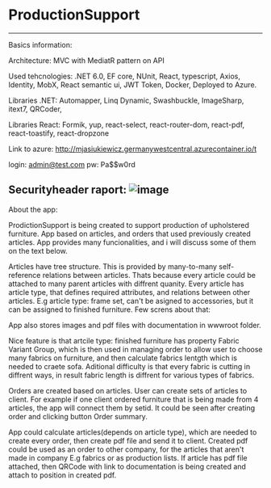 # ProductionSupport
-------------------------------------------------------------------------------
Basics information: 

Architecture: MVC with MediatR pattern on API

Used tehcnologies: .NET 6.0, EF core, NUnit, React, typescript, Axios, Identity, MobX, React semantic ui, JWT Token, Docker, Deployed to Azure.

Libraries .NET: Automapper, Linq Dynamic, Swashbuckle, ImageSharp, itext7, QRCoder, 

Libraries React: Formik, yup, react-select, react-router-dom, react-pdf, react-toastify, react-dropzone

Link to azure: http://mjasiukiewicz.germanywestcentral.azurecontainer.io/t

login: admin@test.com
pw: Pa$$w0rd

Securityheader raport:
![image](https://user-images.githubusercontent.com/35630427/165917211-dd7d1dc8-e81f-4306-a041-40eb3afe2334.png)
-------------------------------------------------------------------------------
About the app:

ProdictionSupport is being created to support production of upholstered furniture.
App based on articles, and orders that used previously created articles. App provides many funcionalities, and i will discuss some of them on the text below.

Articles have tree structure. This is provided by many-to-many self-reference relations between
articles. Thats because every article could be attached to many parent articles with diffrent
quanity. Every article has article type, that defines required attributes, and relations between other articles. E.g article type: frame set, can't be asigned to accessories, but it can be assigned to finished furniture. Few screns about that:



App also stores images and pdf files with documentation in wwwroot folder. 

Nice feature is that artcile type: finished furniture has property Fabric Variant Group, which is then used in managing order to allow user to choose many fabrics on furniture, and then calculate fabrics lentgth which is needed to craete sofa. Aditional difficulty is that every fabric is cutting in diffrent ways, in result fabric length is diffrent for various types of fabrics.  

Orders are created based on articles. User can create sets of articles to client. For example if one client ordered furniture that is being made from 4 articles, the app will connect them by setid. It could be seen after creating order and clicking button Order summary.

App could calculate articles(depends on article type), which are needed to create every order, 
then create pdf file and send it to client. Created pdf could be used as an order to other company, for the articles that aren't made in company E.g fabrics or as production lists. If article has pdf file attached, then QRCode with link to documentation is being created and attach to position in created pdf.




